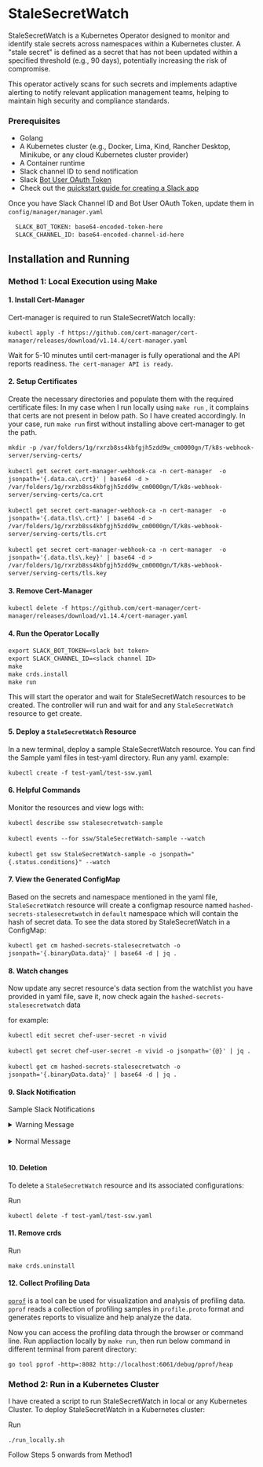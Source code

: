 # StaleSecretWatch
StaleSecretWatch is a Kubernetes Operator designed to monitor and identify stale secrets across namespaces within a Kubernetes cluster. A "stale secret" is defined as a secret that has not been updated within a specified threshold (e.g., 90 days), potentially increasing the risk of compromise.

This operator actively scans for such secrets and implements adaptive alerting to notify relevant application management teams, helping to maintain high security and compliance standards.


### Prerequisites
- Golang
- A Kubernetes cluster (e.g., Docker, Lima, Kind, Rancher Desktop, Minikube, or any cloud Kubernetes cluster provider)
- A Container runtime
- Slack channel ID to send notification
- Slack [Bot User OAuth Token](https://api.slack.com/authentication/token-types#bot)
- Check out the [quickstart guide for creating a Slack app](https://api.slack.com/start/quickstart)

Once you have Slack Channel ID and Bot User OAuth Token, update them in `config/manager/manager.yaml`

```
  SLACK_BOT_TOKEN: base64-encoded-token-here
  SLACK_CHANNEL_ID: base64-encoded-channel-id-here
```

## Installation and Running

### Method 1: Local Execution using Make

#### 1. Install Cert-Manager

Cert-manager is required to run StaleSecretWatch locally:
```
kubectl apply -f https://github.com/cert-manager/cert-manager/releases/download/v1.14.4/cert-manager.yaml
```

Wait for 5-10 minutes until cert-manager is fully operational and the API reports readiness. 
`The cert-manager API is ready`.

#### 2. Setup Certificates

Create the necessary directories and populate them with the required certificate files:
In my case when I run locally using `make run` , it complains that certs are not present in below path. So I have created accordingly. In your case, run `make run` first without installing above cert-manager to get the path.

```
mkdir -p /var/folders/1g/rxrzb8ss4kbfgjh5zdd9w_cm0000gn/T/k8s-webhook-server/serving-certs/

kubectl get secret cert-manager-webhook-ca -n cert-manager  -o jsonpath='{.data.ca\.crt}' | base64 -d > /var/folders/1g/rxrzb8ss4kbfgjh5zdd9w_cm0000gn/T/k8s-webhook-server/serving-certs/ca.crt

kubectl get secret cert-manager-webhook-ca -n cert-manager  -o jsonpath='{.data.tls\.crt}' | base64 -d > /var/folders/1g/rxrzb8ss4kbfgjh5zdd9w_cm0000gn/T/k8s-webhook-server/serving-certs/tls.crt

kubectl get secret cert-manager-webhook-ca -n cert-manager  -o jsonpath='{.data.tls\.key}' | base64 -d > /var/folders/1g/rxrzb8ss4kbfgjh5zdd9w_cm0000gn/T/k8s-webhook-server/serving-certs/tls.key
```

#### 3. Remove Cert-Manager

```
kubectl delete -f https://github.com/cert-manager/cert-manager/releases/download/v1.14.4/cert-manager.yaml
```

#### 4. Run the Operator Locally

```
export SLACK_BOT_TOKEN=<slack bot token>
export SLACK_CHANNEL_ID=<slack channel ID>
make
make crds.install
make run
```

This will start the operator and wait for StaleSecretWatch resources to be created. The controller will run and wait for and any `StaleSecretWatch` resource to get create.

#### 5. Deploy a `StaleSecretWatch` Resource

In a new terminal, deploy a sample StaleSecretWatch resource. You can find the Sample yaml files in test-yaml directory. Run any yaml.
example:
```
kubectl create -f test-yaml/test-ssw.yaml
```

#### 6. Helpful Commands

Monitor the resources and view logs with:

```
kubectl describe ssw stalesecretwatch-sample

kubectl events --for ssw/StaleSecretWatch-sample --watch

kubectl get ssw StaleSecretWatch-sample -o jsonpath="{.status.conditions}" --watch 
```

#### 7. View the Generated ConfigMap

Based on the secrets and namespace mentioned in the yaml file, `StaleSecretWatch` resource will create a configmap resource named `hashed-secrets-stalesecretwatch` in `default` namespace which will contain the hash of secret data. To see the data stored by StaleSecretWatch in a ConfigMap:

```
kubectl get cm hashed-secrets-stalesecretwatch -o jsonpath='{.binaryData.data}' | base64 -d | jq .
```

#### 8. Watch changes

Now update any secret resource's data section from the watchlist you have provided in yaml file, save it, now check again the `hashed-secrets-stalesecretwatch` data

for example:

```
kubectl edit secret chef-user-secret -n vivid

kubectl get secret chef-user-secret -n vivid -o jsonpath='{@}' | jq .

kubectl get cm hashed-secrets-stalesecretwatch -o jsonpath='{.binaryData.data}' | base64 -d | jq .
```

#### 9. Slack Notification

Sample Slack Notifications

<details>
<summary>Warning Message</summary>

![warning_msg](/images/warning_msg1.png)

</details>

<br>
<details>
<summary>Normal Message</summary>

![normal_msg](/images/normal_msg1.png)

</details>
<br>

#### 10. Deletion

To delete a `StaleSecretWatch` resource and its associated configurations:

Run 

```
kubectl delete -f test-yaml/test-ssw.yaml
```

#### 11. Remove crds

Run

```
make crds.uninstall
```

#### 12. Collect Profiling Data

[`pprof`](https://github.com/google/pprof/blob/main/doc/README.md) is a tool can be used for visualization and analysis of profiling data. `pprof` reads a collection of profiling samples in `profile.proto` format and generates reports to visualize and help analyze the data.

Now you can access the profiling data through the browser or command line.
Run appliaction locally by `make run`, then run below command in different terminal from parent directory:

```
go tool pprof -http=:8082 http://localhost:6061/debug/pprof/heap
```



### Method 2: Run in a Kubernetes Cluster

I have created a script to run StaleSecretWatch in local or any Kubernetes Cluster. To deploy StaleSecretWatch in a Kubernetes cluster:

Run

```
./run_locally.sh
```

Follow Steps 5 onwards from Method1
